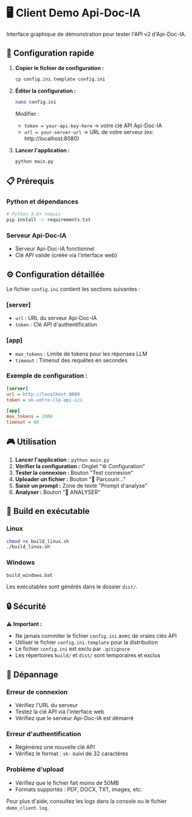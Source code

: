 # 🖥️ Client Demo Api-Doc-IA

Interface graphique de démonstration pour tester l'API v2 d'Api-Doc-IA.

## 🚀 Configuration rapide

1. **Copier le fichier de configuration :**
   ```bash
   cp config.ini.template config.ini
   ```

2. **Éditer la configuration :**
   ```bash
   nano config.ini
   ```
   
   Modifier :
   - `token = your-api-key-here` → votre clé API Api-Doc-IA
   - `url = your-server-url` → URL de votre serveur (ex: http://localhost:8080)

3. **Lancer l'application :**
   ```bash
   python main.py
   ```

## 📋 Prérequis

### Python et dépendances
```bash
# Python 3.8+ requis
pip install -r requirements.txt
```

### Serveur Api-Doc-IA
- Serveur Api-Doc-IA fonctionnel
- Clé API valide (créée via l'interface web)

## ⚙️ Configuration détaillée

Le fichier `config.ini` contient les sections suivantes :

### [server]
- `url` : URL du serveur Api-Doc-IA
- `token` : Clé API d'authentification

### [app]  
- `max_tokens` : Limite de tokens pour les réponses LLM
- `timeout` : Timeout des requêtes en secondes

### Exemple de configuration :
```ini
[server]
url = http://localhost:8080
token = sk-votre-cle-api-ici

[app]
max_tokens = 2000
timeout = 60
```

## 🎮 Utilisation

1. **Lancer l'application :** `python main.py`
2. **Vérifier la configuration :** Onglet "⚙️ Configuration"
3. **Tester la connexion :** Bouton "Test connexion"
4. **Uploader un fichier :** Bouton "📁 Parcourir..."
5. **Saisir un prompt :** Zone de texte "Prompt d'analyse"
6. **Analyser :** Bouton "🚀 ANALYSER"

## 🔧 Build en exécutable

### Linux
```bash
chmod +x build_linux.sh
./build_linux.sh
```

### Windows
```batch
build_windows.bat
```

Les exécutables sont générés dans le dossier `dist/`.

## 🔒 Sécurité

⚠️ **Important :** 
- Ne jamais commiter le fichier `config.ini` avec de vraies clés API
- Utiliser le fichier `config.ini.template` pour la distribution
- Le fichier `config.ini` est exclu par `.gitignore`
- Les répertoires `build/` et `dist/` sont temporaires et exclus

## 🐛 Dépannage

### Erreur de connexion
- Vérifiez l'URL du serveur
- Testez la clé API via l'interface web
- Vérifiez que le serveur Api-Doc-IA est démarré

### Erreur d'authentification
- Régénérez une nouvelle clé API
- Vérifiez le format : `sk-` suivi de 32 caractères

### Problème d'upload
- Vérifiez que le fichier fait moins de 50MB
- Formats supportés : PDF, DOCX, TXT, images, etc.

Pour plus d'aide, consultez les logs dans la console ou le fichier `demo_client.log`.
